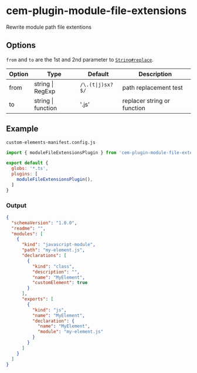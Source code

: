 # cem-plugin-module-file-extensions

Rewrite module path file extentions

## Options

`from` and `to` are the 1st and 2nd parameter to [`String#replace`](https://developer.mozilla.org/en-US/docs/Web/JavaScript/Reference/Global_Objects/String/replace#Specifying_a_function_as_a_parameter).

| Option | Type               | Default          | Description |
| ------ | ------------------ | ---------------- | ----------- |
| from   | string \| RegExp   | `/\.(t\|j)sx?$/` | path replacement test |
| to     | string \| function | '.js'            | replacer string or function |

## Example

`custom-elements-manifest.config.js`
```js
import { moduleFileExtensionsPlugin } from 'cem-plugin-module-file-extensions';

export default {
  globs: '*.ts',
  plugins: [
    moduleFileExtensionsPlugin(),
  ]
}
```

### Output
```json
{
  "schemaVersion": "1.0.0",
  "readme": "",
  "modules": [
    {
      "kind": "javascript-module",
      "path": "my-element.js",
      "declarations": [
        {
          "kind": "class",
          "description": "",
          "name": "MyElement",
          "customElement": true
        }
      ],
      "exports": [
        {
          "kind": "js",
          "name": "MyElement",
          "declaration": {
            "name": "MyElement",
            "module": "my-element.js"
          }
        }
      ]
    }
  ]
}
```
